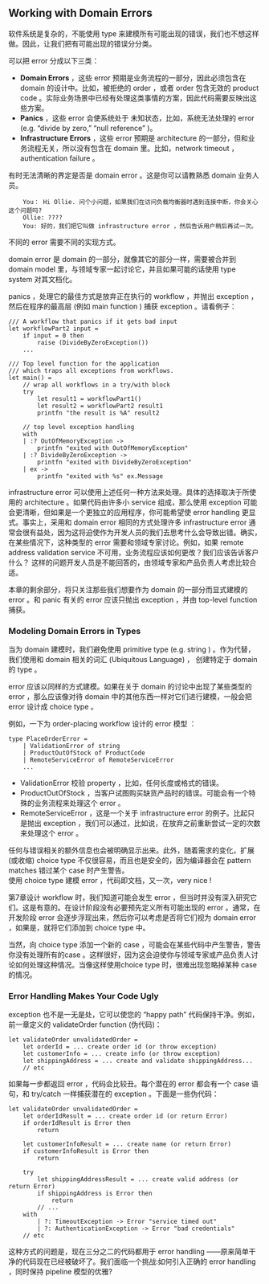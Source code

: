 ## Working with Domain Errors

软件系统是复杂的，不能使用 type 来建模所有可能出现的错误，我们也不想这样做。因此，让我们把有可能出现的错误分分类。

可以把 error 分成以下三类：
* **Domain Errors** ，这些 error 预期是业务流程的一部分，因此必须包含在 domain 的设计中。比如，被拒绝的 order ，或者 order 包含无效的 product code 。实际业务场景中已经有处理这类事情的方案，因此代码需要反映出这些方案。
* **Panics** ，这些 error 会使系统处于 未知状态，比如，系统无法处理的 error (e.g. “divide by zero,” “null reference” )。
* **Infrastructure Errors** ，这些 error 预期是 architecture 的一部分，但和业务流程无关，所以没有包含在 domain 里。比如，network timeout ，authentication failure 。

有时无法清晰的界定是否是 domain error 。这是你可以请教熟悉 domain 业务人员。
```
    You： Hi Ollie. 问个小问题，如果我们在访问负载均衡器时遇到连接中断，你会关心这个问题吗?
    Ollie: ????
    You: 好的，我们把它叫做 infrastructure error ，然后告诉用户稍后再试一次。
```
不同的 error 需要不同的实现方式。

domain error 是 domain 的一部分，就像其它的部分一样，需要被合并到 domain model 里，与领域专家一起讨论它，并且如果可能的话使用 type system 对其文档化。

panics ，处理它的最佳方式是放弃正在执行的 workflow ，并抛出 exception ，然后在程序的最高层 (例如 main function ) 捕获 exception 。请看例子：
```
/// A workflow that panics if it gets bad input
let workflowPart2 input =
    if input = 0 then
        raise (DivideByZeroException())
    ...

/// Top level function for the application
/// which traps all exceptions from workflows.
let main() =
    // wrap all workflows in a try/with block
    try
        let result1 = workflowPart1()
        let result2 = workflowPart2 result1
        printfn "the result is %A" result2

    // top level exception handling
    with
    | :? OutOfMemoryException ->
        printfn "exited with OutOfMemoryException"
    | :? DivideByZeroException ->
        printfn "exited with DivideByZeroException"
    | ex ->
        printfn "exited with %s" ex.Message
```

infrastructure error 可以使用上述任何一种方法来处理。具体的选择取决于所使用的 architecture 。如果代码由许多小 service 组成，那么使用 exception 可能会更清晰，但如果是一个更独立的应用程序，你可能希望使 error handling 更显式。事实上，采用和 domain error 相同的方式处理许多 infrastructure error 通常会很有益处，因为这将迫使作为开发人员的我们去思考什么会导致出错。确实，在某些情况下，这种类型的 error 需要和领域专家讨论。例如，如果 remote address validation service 不可用，业务流程应该如何更改？我们应该告诉客户什么？
这样的问题开发人员是不能回答的，由领域专家和产品负责人考虑比较合适。

本章的剩余部分，将只关注那些我们想要作为 domain 的一部分而显式建模的 error 。和 panic 有关的 error 应该只抛出 exception ，并由 top-level function 捕获。 

### Modeling Domain Errors in Types

当为 domain 建模时，我们避免使用 primitive type (e.g. string ) 。作为代替，我们使用和 domain 相关的词汇 (Ubiquitous Language) ， 创建特定于 domain 的 type 。

error 应该以同样的方式建模。如果在关于 domain 的讨论中出现了某些类型的 error ，那么应该像对待 domain 中的其他东西一样对它们进行建模，一般会把 error 设计成 choice type 。

例如，一下为 order-placing workflow 设计的 error 模型 ：
```
type PlaceOrderError =
    | ValidationError of string
    | ProductOutOfStock of ProductCode
    | RemoteServiceError of RemoteServiceError
    ...
```

* ValidationError 校验 property ，比如，任何长度或格式的错误。
* ProductOutOfStock ，当客户试图购买缺货产品时的错误。可能会有一个特殊的业务流程来处理这个 error 。
* RemoteServiceError ，这是一个关于 infrastructure error 的例子。比起只是抛出 exception ，我们可以通过，比如说，在放弃之前重新尝试一定的次数来处理这个 error 。


任何与错误相关的额外信息也会被明确显示出来。此外，随着需求的变化，扩展(或收缩) choice type 不仅很容易，而且也是安全的，因为编译器会在 pattern matches 错过某个 case 时产生警告。  
使用 choice type 建模 error ，代码即文档，又一次，very nice !

第7章设计 workflow 时，我们知道可能会发生 error ，但当时并没有深入研究它们。这是有意的。在设计阶段没有必要预先定义所有可能出现的 error 。通常，在开发阶段 error 会逐步浮现出来，然后你可以考虑是否将它们视为 domain error ，如果是，就将它们添加到 choice type 中。

当然，向 choice type 添加一个新的 case ，可能会在某些代码中产生警告，警告你没有处理所有的case 。这样很好，因为这会迫使你与领域专家或产品负责人讨论如何处理这种情况。当像这样使用choice type 时，很难出现忽略掉某种 case 的情况。

### Error Handling Makes Your Code Ugly

exception 也不是一无是处，它可以使您的 “happy path” 代码保持干净。例如，前一章定义的 validateOrder function (伪代码)：
```
let validateOrder unvalidatedOrder =
    let orderId = ... create order id (or throw exception)
    let customerInfo = ... create info (or throw exception)
    let shippingAddress = ... create and validate shippingAddress...
    // etc
```
如果每一步都返回 error ，代码会比较丑。每个潜在的 error 都会有一个 case 语句，和 try/catch 一样捕获潜在的 exception 。下面是一些伪代码：
```
let validateOrder unvalidatedOrder =
    let orderIdResult = ... create order id (or return Error)
    if orderIdResult is Error then
        return

    let customerInfoResult = ... create name (or return Error)
    if customerInfoResult is Error then
        return

    try
        let shippingAddressResult = ... create valid address (or return Error)
        if shippingAddress is Error then
            return
        // ...
    with
        | ?: TimeoutException -> Error "service timed out"
        | ?: AuthenticationException -> Error "bad credentials"
    // etc
```
这种方式的问题是，现在三分之二的代码都用于 error handling ——原来简单干净的代码现在已经被破坏了。我们面临一个挑战:如何引入正确的 error handling ，同时保持 pipeline 模型的优雅?